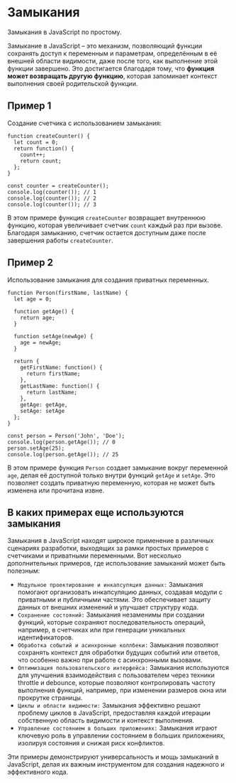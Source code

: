 # Замыкания
Замыкания в JavaScript по простому.

Замыкание в JavaScript – это механизм, позволяющий функции сохранять доступ к переменным и параметрам, определённым в её внешней области видимости, даже после того, как выполнение этой функции завершено. Это достигается благодаря тому, что **функция может возвращать другую функцию**, которая запоминает контекст выполнения своей родительской функции.

## Пример 1
Создание счетчика с использованием замыкания:

    function createCounter() {
      let count = 0;
      return function() {
        count++;
        return count;
      };
    }

    const counter = createCounter();
    console.log(counter()); // 1
    console.log(counter()); // 2
    console.log(counter()); // 3

В этом примере функция `createCounter` возвращает внутреннюю функцию, которая увеличивает счетчик `count` каждый раз при вызове. Благодаря замыканию, счетчик остается доступным даже после завершения работы `createCounter`.

## Пример 2
Использование замыкания для создания приватных переменных.

    function Person(firstName, lastName) {
      let age = 0;

      function getAge() {
        return age;
      }

      function setAge(newAge) {
        age = newAge;
      }

      return {
        getFirstName: function() {
          return firstName;
        },
        getLastName: function() {
          return lastName;
        },
        getAge: getAge,
        setAge: setAge
      };
    }

    const person = Person('John', 'Doe');
    console.log(person.getAge()); // 0
    person.setAge(25);
    console.log(person.getAge()); // 25

В этом примере функция `Person` создает замыкание вокруг переменной `age`, делая её доступной только внутри функций `getAge` и `setAge`. Это позволяет создать приватную переменную, которая не может быть изменена или прочитана извне.

## В каких примерах еще используются замыкания
Замыкания в JavaScript находят широкое применение в различных сценариях разработки, выходящих за рамки простых примеров с счетчиками и приватными переменными. Вот несколько дополнительных примеров, где использование замыканий может быть полезным:

- `Модульное проектирование и инкапсуляция данных:` Замыкания помогают организовать инкапсуляцию данных, создавая модули с приватными и публичными частями. Это обеспечивает защиту данных от внешних изменений и улучшает структуру кода.
- `Сохранение состояний:` Замыкания незаменимы при создании функций, которые сохраняют последовательность операций, например, в счетчиках или при генерации уникальных идентификаторов.
- `Обработка событий и асинхронные коллбеки:` Замыкания позволяют сохранять контекст для обработки будущих событий или ответов, что особенно важно при работе с асинхронными вызовами.
- `Оптимизация пользовательского интерфейса:` Замыкания используются для улучшения взаимодействия с пользователем через техники throttle и debounce, которые позволяют контролировать частоту выполнения функций, например, при изменении размеров окна или прокрутке страницы.
- `Циклы и области видимости:` Замыкания эффективно решают проблему циклов в JavaScript, предоставляя каждой итерации собственную область видимости и контекст выполнения.
- `Управление состоянием в больших приложениях:` Замыкания играют ключевую роль в управлении состоянием в больших приложениях, изолируя состояния и снижая риск конфликтов.

Эти примеры демонстрируют универсальность и мощь замыканий в JavaScript, делая их важным инструментом для создания надежного и эффективного кода.
